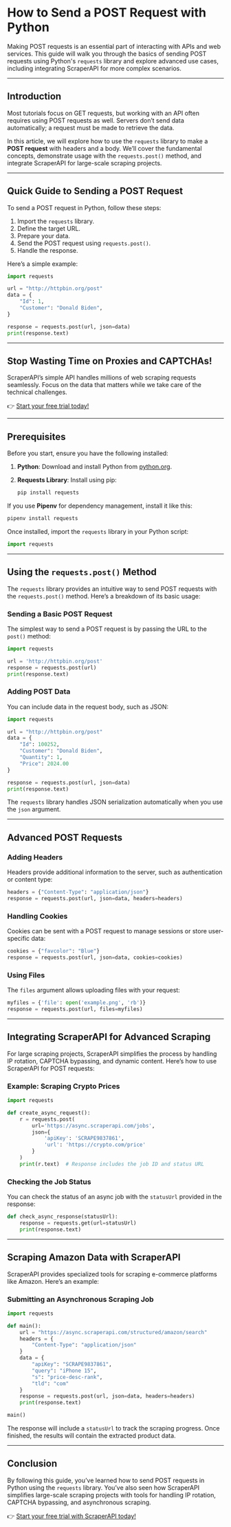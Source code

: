 
# How to Send a POST Request with Python

Making POST requests is an essential part of interacting with APIs and web services. This guide will walk you through the basics of sending POST requests using Python's `requests` library and explore advanced use cases, including integrating ScraperAPI for more complex scenarios.

---

## Introduction

Most tutorials focus on GET requests, but working with an API often requires using POST requests as well. Servers don’t send data automatically; a request must be made to retrieve the data. 

In this article, we will explore how to use the `requests` library to make a **POST request** with headers and a body. We’ll cover the fundamental concepts, demonstrate usage with the `requests.post()` method, and integrate ScraperAPI for large-scale scraping projects.

---

## Quick Guide to Sending a POST Request

To send a POST request in Python, follow these steps:

1. Import the `requests` library.
2. Define the target URL.
3. Prepare your data.
4. Send the POST request using `requests.post()`.
5. Handle the response.

Here’s a simple example:

```python
import requests

url = "http://httpbin.org/post"
data = {
    "Id": 1,
    "Customer": "Donald Biden",
}

response = requests.post(url, json=data)
print(response.text)
```

---

## Stop Wasting Time on Proxies and CAPTCHAs!

ScraperAPI’s simple API handles millions of web scraping requests seamlessly. Focus on the data that matters while we take care of the technical challenges.

👉 [Start your free trial today!](https://bit.ly/Scraperapi)

---

## Prerequisites

Before you start, ensure you have the following installed:

1. **Python**: Download and install Python from [python.org](https://www.python.org/downloads/).
2. **Requests Library**: Install using pip:

   ```bash
   pip install requests
   ```

If you use **Pipenv** for dependency management, install it like this:

```bash
pipenv install requests
```

Once installed, import the `requests` library in your Python script:

```python
import requests
```

---

## Using the `requests.post()` Method

The `requests` library provides an intuitive way to send POST requests with the `requests.post()` method. Here’s a breakdown of its basic usage:

### Sending a Basic POST Request

The simplest way to send a POST request is by passing the URL to the `post()` method:

```python
import requests

url = 'http://httpbin.org/post'
response = requests.post(url)
print(response.text)
```

### Adding POST Data

You can include data in the request body, such as JSON:

```python
import requests

url = "http://httpbin.org/post"
data = {
    "Id": 100252,
    "Customer": "Donald Biden",
    "Quantity": 1,
    "Price": 2024.00
}

response = requests.post(url, json=data)
print(response.text)
```

The `requests` library handles JSON serialization automatically when you use the `json` argument.

---

## Advanced POST Requests

### Adding Headers

Headers provide additional information to the server, such as authentication or content type:

```python
headers = {"Content-Type": "application/json"}
response = requests.post(url, json=data, headers=headers)
```

### Handling Cookies

Cookies can be sent with a POST request to manage sessions or store user-specific data:

```python
cookies = {"favcolor": "Blue"}
response = requests.post(url, json=data, cookies=cookies)
```

### Using Files

The `files` argument allows uploading files with your request:

```python
myfiles = {'file': open('example.png', 'rb')}
response = requests.post(url, files=myfiles)
```

---

## Integrating ScraperAPI for Advanced Scraping

For large scraping projects, ScraperAPI simplifies the process by handling IP rotation, CAPTCHA bypassing, and dynamic content. Here’s how to use ScraperAPI for POST requests:

### Example: Scraping Crypto Prices

```python
import requests

def create_async_request():
    r = requests.post(
        url='https://async.scraperapi.com/jobs',
        json={
            'apiKey': 'SCRAPE9837861',
            'url': 'https://crypto.com/price'
        }
    )
    print(r.text)  # Response includes the job ID and status URL
```

### Checking the Job Status

You can check the status of an async job with the `statusUrl` provided in the response:

```python
def check_async_response(statusUrl):
    response = requests.get(url=statusUrl)
    print(response.text)
```

---

## Scraping Amazon Data with ScraperAPI

ScraperAPI provides specialized tools for scraping e-commerce platforms like Amazon. Here’s an example:

### Submitting an Asynchronous Scraping Job

```python
import requests

def main():
    url = "https://async.scraperapi.com/structured/amazon/search"
    headers = {
        "Content-Type": "application/json"
    }
    data = {
        "apiKey": "SCRAPE9837861",
        "query": "iPhone 15",
        "s": "price-desc-rank",
        "tld": "com"
    }
    response = requests.post(url, json=data, headers=headers)
    print(response.text)

main()
```

The response will include a `statusUrl` to track the scraping progress. Once finished, the results will contain the extracted product data.

---

## Conclusion

By following this guide, you’ve learned how to send POST requests in Python using the `requests` library. You’ve also seen how ScraperAPI simplifies large-scale scraping projects with tools for handling IP rotation, CAPTCHA bypassing, and asynchronous scraping.

👉 [Start your free trial with ScraperAPI today!](https://bit.ly/Scraperapi)
